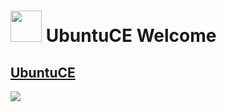 <h1><img src="https://raw.githubusercontent.com/mhancoc7/ubuntu-ce-welcome/main/ubuntu-logo.png" height="50" /> UbuntuCE Welcome</h1>

## [UbuntuCE](https://ubuntuce.com/)

<img src="https://raw.githubusercontent.com/mhancoc7/welcome-to-ubuntu-ce-desktop.png" />
